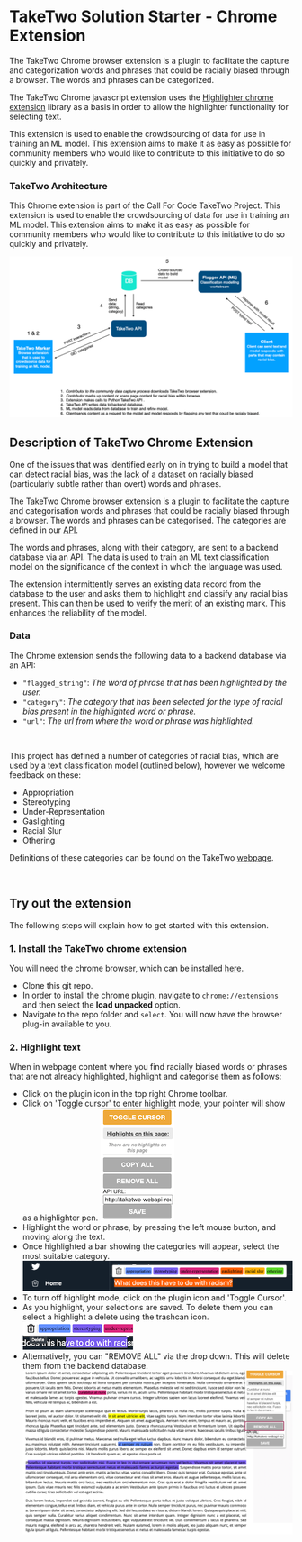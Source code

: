 # TakeTwo Solution Starter - Chrome Extension

The TakeTwo Chrome browser extension is a plugin to facilitate the capture and categorization words and phrases that could be racially biased through a browser. The words and phrases can be categorized.

The TakeTwo Chrome javascript extension uses the [Highlighter chrome extension](https://github.com/jeromepl/highlighter) library as a basis in order to allow the highlighter functionality for selecting text.

This extension is used to enable the crowdsourcing of data for use in training an ML model. This extension aims to make it as easy as possible for community members who would like to contribute to this initiative to do so quickly and privately.

### TakeTwo Architecture

This Chrome extension is part of the Call For Code TakeTwo Project. This extension is used to enable the crowdsourcing of data for use in training an ML model. This extension aims to make it as easy as possible for community members who would like to contribute to this initiative to do so quickly and privately.

![](/images/architecture-overview.png)

## Description of TakeTwo Chrome Extension

One of the issues that was identified early on in trying to build a model that can detect racial bias, was the lack of a dataset on racially biased (particularly subtle rather than overt) words and phrases.

The TakeTwo Chrome browser extension is a plugin to facilitate the capture and categorisation words and phrases that could be racially biased through a browser. The words and phrases can be categorised. The categories are defined in our [API](/webapi/README.md).

The words and phrases, along with their category, are sent to a backend database via an API. The data is used to train an ML text classification model on the significance of the context in which the language was used.

The extension intermittently serves an existing data record from the database to the user and asks them to highlight and classify any racial bias present. This can then be used to verify the merit of an existing mark. This enhances the reliability of the model.

### Data

The Chrome extension sends the following data to a backend database via an API:

- ``"flagged_string"``: *The word of phrase that has been highlighted by the user.*
- ``"category"``: *The category that has been selected for the type of racial bias present in the highlighted word or phrase.*
- ``"url"``: *The url from where the word or phrase was highlighted.*


</br>

This project has defined a number of categories of racial bias, which are used by a text classification model (outlined below), however we welcome feedback on these:

- Appropriation
- Stereotyping
- Under-Representation
- Gaslighting
- Racial Slur
- Othering

Definitions of these categories can be found on the TakeTwo [webpage](/README.md).

</br>

## Try out the extension

The following steps will explain how to get started with this extension.


### 1. Install the TakeTwo chrome extension

You will need the chrome browser, which can be installed [here](https://www.google.com/chrome/).

- Clone this git repo.
- In order to install the chrome plugin, navigate to `chrome://extensions` and then select the **load unpacked** option.
- Navigate to the repo folder and `select`. You will now have the browser plug-in available to you.

### 2. Highlight text

When in webpage content where you find racially biased words or phrases that are not already highlighted, highlight and categorise them as follows:

- Click on the plugin icon in the top right Chrome toolbar.
- Click on 'Toggle cursor' to enter highlight mode, your pointer will show as a highlighter pen.
![](/images/toggle-on.png)
- Highlight the word or phrase, by pressing the left mouse button, and moving along the text.
- Once highlighted a bar showing the categories will appear, select the most suitable category.
![](/images/highlight-extension.png)
- To turn off highlight mode, click on the plugin icon and 'Toggle Cursor'.
- As you highlight, your selections are saved. To delete them you can select a highlight a delete using the trashcan icon.
![](/images/delete-single.png)
- Alternatively, you can "REMOVE ALL" via the drop down. This will delete them from the backend database.
![](/images/remove-all.png)
